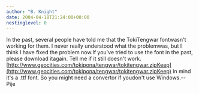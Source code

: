 ```yaml
---
author: "B. Knight"
date: 2004-04-18T21:24:00+00:00
nestinglevel: 0
---
```

In the past, several people have told me that the TokiTengwar fontwasn't working for them. I never really understood what the problemwas, but I think I have fixed the problem now.If you've tried to use the font in the past, please download itagain. Tell me if it still doesn't work.[http://www.geocities.com/tokipona/tengwar/tokitengwar.zipKeep](http://www.geocities.com/tokipona/tengwar/tokitengwar.zipKeep) in mind it's a .ttf font. So you might need a convertor if youdon't use Windows.--
 Pije